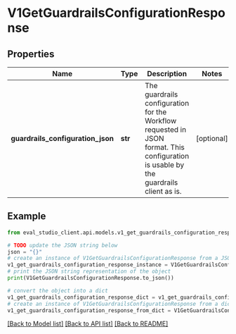 # V1GetGuardrailsConfigurationResponse


## Properties

Name | Type | Description | Notes
------------ | ------------- | ------------- | -------------
**guardrails_configuration_json** | **str** | The guardrails configuration for the Workflow requested in JSON format. This configuration is usable by the guardrails client as is. | [optional] 

## Example

```python
from eval_studio_client.api.models.v1_get_guardrails_configuration_response import V1GetGuardrailsConfigurationResponse

# TODO update the JSON string below
json = "{}"
# create an instance of V1GetGuardrailsConfigurationResponse from a JSON string
v1_get_guardrails_configuration_response_instance = V1GetGuardrailsConfigurationResponse.from_json(json)
# print the JSON string representation of the object
print(V1GetGuardrailsConfigurationResponse.to_json())

# convert the object into a dict
v1_get_guardrails_configuration_response_dict = v1_get_guardrails_configuration_response_instance.to_dict()
# create an instance of V1GetGuardrailsConfigurationResponse from a dict
v1_get_guardrails_configuration_response_from_dict = V1GetGuardrailsConfigurationResponse.from_dict(v1_get_guardrails_configuration_response_dict)
```
[[Back to Model list]](../README.md#documentation-for-models) [[Back to API list]](../README.md#documentation-for-api-endpoints) [[Back to README]](../README.md)


